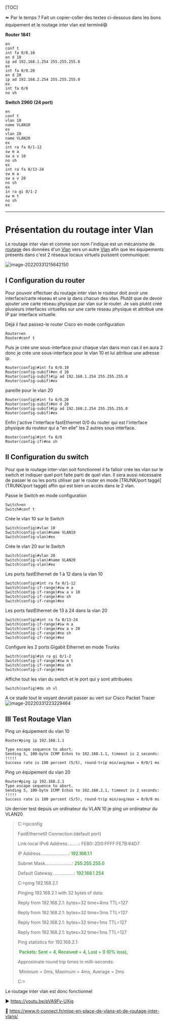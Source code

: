 [TOC]

⏩ Par le temps ? Fait un copier-coller des textes ci-dessous dans les bons équipement et le routage inter vlan est terminé😄

**Router 1841**

```shell
en
conf t
int fa 0/0.10
en d 10
ip ad 192.168.1.254 255.255.255.0
ex
int fa 0/0.20
en d 20
ip ad 192.168.2.254 255.255.255.0
ex
int fa 0/0
no sh
```

**Switch 2960 (24 port)**

```shell
en
conf t
vlan 10
name VLAN10
ex
vlan 20
name VLAN20
ex
int ra fa 0/1-12
sw m a
sw a v 10
no sh
ex
int ra fa 0/13-24
sw m a
sw a v 20
no sh
ex
in ra gi 0/1-2
sw m t
no sh
ex
```

---

# Présentation du routage inter Vlan

Le routage inter vlan et comme son nom l'indique est un mécanisme de [routage](https://fr.wikipedia.org/wiki/Routage) des données d'un [Vlan](https://fr.wikipedia.org/wiki/R%C3%A9seau_local_virtuel) vers un autre [Vlan](https://fr.wikipedia.org/wiki/R%C3%A9seau_local_virtuel) afin que les équipements présents dans c'est 2 réseaux locaux virtuels puissent communiquer.



![image-20220331215642150](C:\Users\medaey\AppData\Roaming\Typora\typora-user-images\image-20220331215642150.png)

## I Configuration du router

Pour pouvoir effectuer du routage inter vlan le routeur doit avoir une interface/carte réseau et une ip dans chacun des vlan. Plutôt que de devoir ajouter une carte réseau physique par vlan sur le router. Je vais plutôt créé plusieurs interfaces virtuelles sur une carte réseau physique et attribué une IP par interface virtuelle.

Déjà il faut passez-le  router Cisco en mode configuration

```
Router>en
Router#conf t
```
Puis je crée une sous-interface pour chaque vlan dans mon cas il en aura 2 donc je crée une sous-interface pour le vlan 10 et lui attribue une adresse ip.
```shell
Router(config)#int fa 0/0.10
Router(config-subif)#en d 10
Router(config-subif)#ip ad 192.168.1.254 255.255.255.0
Router(config-subif)#ex
```
pareille pour le vlan 20
```shell
Router(config)#int fa 0/0.20
Router(config-subif)#en d 20
Router(config-subif)#ip ad 192.168.2.254 255.255.255.0
Router(config-subif)#ex
```
Enfin j'active l'interface fastEthernet 0/0 du router qui est l'interface physique du routeur qui a "en elle" les 2 autres sous interface.
```
Router(config)#int fa 0/0
Router(config-if)#no sh
```
## II Configuration du switch

Pour que le routage inter-vlan soit fonctionnel il fa falloir crée les vlan sur le switch et indiquer quel port faite parti de quel vlan. Il sera aussi nécessaire de passer le ou les ports utiliser par le router en mode [TRUNK/port taggé](TRUNK/port taggé) affin qui est bien un accès dans le 2 vlan.

Passe le Switch en mode configuration

```
Switch>en
Switch#conf t
```
Crée le vlan 10 sur le Switch
```
Switch(config)#vlan 10
Switch(config-vlan)#name VLAN10
Switch(config-vlan)#ex
```
Crée le vlan 20  sur le Switch
```
Switch(config)#vlan 20
Switch(config-vlan)#name VLAN20
Switch(config-vlan)#ex
```
Les ports fastEthernet de 1 à 12 dans la vlan 10
```
Switch(config)#int ra fa 0/1-12
Switch(config-if-range)#sw m a
Switch(config-if-range)#sw a v 10
Switch(config-if-range)#no sh
Switch(config-if-range)#ex
```
Les ports fastEthernet de 13 à 24 dans la vlan 20
```
Switch(config)#int ra fa 0/13-24
Switch(config-if-range)#sw m a
Switch(config-if-range)#sw a v 20
Switch(config-if-range)#no sh
Switch(config-if-range)#ex
```
Configure les 2 ports Gigabit Ethernet en mode Trunks
```
Switch(config)#in ra gi 0/1-2
Switch(config-if-range)#sw m t
Switch(config-if-range)#no sh
Switch(config-if-range)#ex
```
Affiche tout les vlan du switch et le port qui y sont attribuées
```
Switch(config)#do sh vl
```
A ce stade tout le voyant devrait passer au vert sur Cisco Packet Tracer
![image-20220331223229464](C:\Users\medaey\AppData\Roaming\Typora\typora-user-images\image-20220331223229464.png)

## III Test Routage Vlan

Ping un équipement du vlan 10

```
Router#ping ip 192.168.1.1

Type escape sequence to abort.
Sending 5, 100-byte ICMP Echos to 192.168.1.1, timeout is 2 seconds:
!!!!!
Success rate is 100 percent (5/5), round-trip min/avg/max = 0/0/1 ms
```
Ping un équipement du vlan 20
```
Router#ping ip 192.168.2.1
Type escape sequence to abort.
Sending 5, 100-byte ICMP Echos to 192.168.2.1, timeout is 2 seconds:
!!!!!
Success rate is 100 percent (5/5), round-trip min/avg/max = 0/0/0 ms
```

Un dernier test depuis un ordinateur du VLAN 10 je ping un ordinateur du VLAN20

>C:\>ipconfig
>
>FastEthernet0 Connection:(default port)
>
>   Link-local IPv6 Address.........: FE80::2D0:FFFF:FE7B:64D7
>
>   IP Address......................: <span style="color:green">192.168.1.1</span>
>
>   Subnet Mask.....................: <span style="color:green">255.255.255.0</span>
>
>   Default Gateway.................: <span style="color:green">192.168.1.254</span>
>
>
>
>C:\>ping 192.168.2.1
>
>Pinging 192.168.2.1 with 32 bytes of data:
>
>Reply from 192.168.2.1: bytes=32 time=4ms TTL=127
>
>Reply from 192.168.2.1: bytes=32 time=3ms TTL=127
>
>Reply from 192.168.2.1: bytes=32 time=1ms TTL=127
>
>Reply from 192.168.2.1: bytes=32 time<1ms TTL=127
>
>
>
>Ping statistics for 192.168.2.1:
>
>​    <span style="color:green">Packets: Sent = 4, Received = 4, Lost = 0 (0% loss),</span>
>
>Approximate round trip times in milli-seconds:
>
>​    Minimum = 0ms, Maximum = 4ms, Average = 2ms
>
>C:\>

Le routage inter vlan est donc fonctionnel

▶️ https://youtu.be/pVA9Fy-UXjg

📝️ https://www.it-connect.fr/mise-en-place-de-vlans-et-de-routage-inter-vlans/